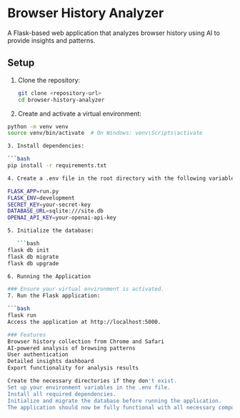 # Browser History Analyzer

A Flask-based web application that analyzes browser history using AI to provide insights and patterns.

## Setup

1. Clone the repository:
   ```bash
   git clone <repository-url>
   cd browser-history-analyzer
   
2. Create and activate a virtual environment:

```bash
python -m venv venv
source venv/bin/activate  # On Windows: venv\Scripts\activate

3. Install dependencies:

```bash
pip install -r requirements.txt

4. Create a .env file in the root directory with the following variables:

FLASK_APP=run.py
FLASK_ENV=development
SECRET_KEY=your-secret-key
DATABASE_URL=sqlite:///site.db
OPENAI_API_KEY=your-openai-api-key

5. Initialize the database:

   ```bash
flask db init
flask db migrate
flask db upgrade

6. Running the Application

### Ensure your virtual environment is activated.
7. Run the Flask application:

```bash
flask run
Access the application at http://localhost:5000.

### Features
Browser history collection from Chrome and Safari
AI-powered analysis of browsing patterns
User authentication
Detailed insights dashboard
Export functionality for analysis results

Create the necessary directories if they don't exist.
Set up your environment variables in the .env file.
Install all required dependencies.
Initialize and migrate the database before running the application.
The application should now be fully functional with all necessary components in place.


